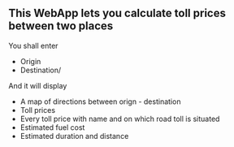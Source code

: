 ## This WebApp lets you calculate toll prices between two places
You shall enter
- Origin
- Destination/

And it will display

- A map of directions between orign - destination
- Toll prices
- Every toll price with name and on which road toll is situated
- Estimated fuel cost
- Estimated duration and distance
